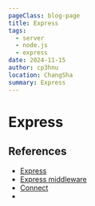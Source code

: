```yaml
---
pageClass: blog-page
title: Express
tags:
  - server
  - node.js
  - express
date: 2024-11-15
author: cp3hnu
location: ChangSha
summary: Express
---
```


# Express





## References

- [Express](https://expressjs.com/)
- [Express middleware](http://expressjs.com/en/resources/middleware.html)
- [Connect](https://github.com/senchalabs/connect)
- 
